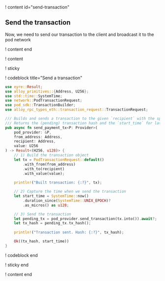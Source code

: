 ! content id="send-transaction"

## Send the transaction

Now, we need to send our transaction to the client and broadcast it to the pod network

! content end

! content

! sticky

! codeblock title="Send a transaction"

<!-- prettier-ignore -->
```rust
use eyre::Result;
use alloy_primitives::{Address, U256};
use std::time::SystemTime;
use network::PodTransactionRequest;
use pod_sdk::TransactionBuilder;
use alloy_rpc_types_eth::transaction_request::TransactionRequest;

/// Builds and sends a transaction to the given `recipient` with the specified `value`.
/// Returns the (pending) transaction hash and the `start_time` for later receipt fetching.
pub async fn send_payment_tx<P: Provider>(
    pod_provider: &P,
    from_address: Address,
    recipient: Address,
    value: U256
) -> Result<(H256, u128)> {
    // 1) Build the transaction object
    let tx = PodTransactionRequest::default()
        .with_from(from_address)
        .with_to(recipient)
        .with_value(value);
    
    println!("Built transaction: {:?}", tx);

    // 2) Capture the time when we send the transaction
    let start_time = SystemTime::now()
        .duration_since(SystemTime::UNIX_EPOCH)?
        .as_micros() as u128;

    // 3) Send the transaction
    let pending_tx = pod_provider.send_transaction(tx.into()).await?;
    let tx_hash = pending_tx.tx_hash();
    
    println!("Transaction sent. Hash: {:?}", tx_hash);

    Ok((tx_hash, start_time))
}
```

! codeblock end

! sticky end

! content end

